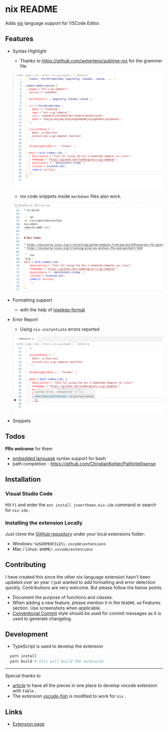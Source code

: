 # nix README

Adds [nix](https://nixos.org/) language support for VSCode Editor.

## Features

* Syntax Highlight

  + Thanks to https://github.com/wmertens/sublime-nix for the grammer file

  ![](./images/docs/nix-syntax-highlight.png)

  + nix code snippets inside `markdown` files also work.

  ![](./images/docs/md-embed-nix.png)

* Formatting support
  + with the help of [nixpkgs-format](https://github.com/nix-community/nixpkgs-fmt)
* Error Report
  + Using `nix-instantiate` errors reported

  ![](./images/docs/linting.png)

* Snippets

## Todos

**PRs welcome** for them

* [embedded language](https://code.visualstudio.com/api/language-extensions/syntax-highlight-guide#embedded-languages) syntax support for bash
* path completion - https://github.com/ChristianKohler/PathIntellisense

## Installation

### Visual Studio Code

Hit `F1` and enter the `ext install jnoortheen.nix-ide` command or search for `nix-ide` .

### Installing the extension Locally

Just clone the [GitHub repository](https://github.com/bbenoist/vscode-nix) under your local extensions folder:

* Windows: `%USERPROFILE%\.vscode\extensions`
* Mac / Linux: `$HOME/.vscode/extensions`

## Contributing

I have created this since the other nix-language extension hasn't been updated over an year. I just wanted to add formatting and error detection quickly. Contributions are very welcome. But please follow the below points.

* Document the purpose of functions and classes.
* When adding a new feature, please mention it in the `README.md` Features section. Use screenshots when applicable.
* [Conventional Commit](https://www.conventionalcommits.org/en/v1.0.0/) style should be used for commit messages as it is used to generate changelog.

## Development

* TypeScript is used to develop the extension

``` sh
  yarn install
  yarn build # this will build the extension
```

---
Special thanks to
 * [article](https://blog.nojaf.com/2018/12/17/writing-a-vscode-extension-with-fable-2-1/) to have all the pieces in one place to develop vscode extension with `Fable` .
 * The extension [vscode-fish](https://github.com/bmalehorn/vscode-fish/) is modified to work for `nix` .

## Links

* [Extension page](https://marketplace.visualstudio.com/items?itemName=jnoortheen.nix-ide)
